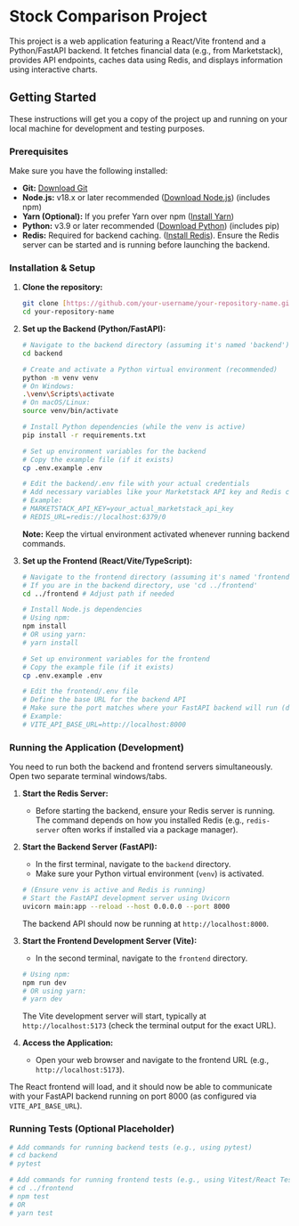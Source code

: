 # Stock Comparison Project

This project is a web application featuring a React/Vite frontend and a Python/FastAPI backend. It fetches financial data (e.g., from Marketstack), provides API endpoints, caches data using Redis, and displays information using interactive charts.

## Getting Started

These instructions will get you a copy of the project up and running on your local machine for development and testing purposes.

### Prerequisites

Make sure you have the following installed:

* **Git:** [Download Git](https://git-scm.com/downloads)
* **Node.js:** v18.x or later recommended ([Download Node.js](https://nodejs.org/)) (includes npm)
* **Yarn (Optional):** If you prefer Yarn over npm ([Install Yarn](https://classic.yarnpkg.com/en/docs/install))
* **Python:** v3.9 or later recommended ([Download Python](https://www.python.org/downloads/)) (includes pip)
* **Redis:** Required for backend caching. ([Install Redis](https://redis.io/docs/getting-started/installation/)). Ensure the Redis server can be started and is running before launching the backend.

### Installation & Setup

1.  **Clone the repository:**
    ```bash
    git clone [https://github.com/your-username/your-repository-name.git](https://github.com/your-username/your-repository-name.git)
    cd your-repository-name
    ```

2.  **Set up the Backend (Python/FastAPI):**
    ```bash
    # Navigate to the backend directory (assuming it's named 'backend')
    cd backend

    # Create and activate a Python virtual environment (recommended)
    python -m venv venv
    # On Windows:
    .\venv\Scripts\activate
    # On macOS/Linux:
    source venv/bin/activate

    # Install Python dependencies (while the venv is active)
    pip install -r requirements.txt

    # Set up environment variables for the backend
    # Copy the example file (if it exists)
    cp .env.example .env

    # Edit the backend/.env file with your actual credentials
    # Add necessary variables like your Marketstack API key and Redis connection URL
    # Example:
    # MARKETSTACK_API_KEY=your_actual_marketstack_api_key
    # REDIS_URL=redis://localhost:6379/0
    ```
    **Note:** Keep the virtual environment activated whenever running backend commands.

3.  **Set up the Frontend (React/Vite/TypeScript):**
    ```bash
    # Navigate to the frontend directory (assuming it's named 'frontend')
    # If you are in the backend directory, use 'cd ../frontend'
    cd ../frontend # Adjust path if needed

    # Install Node.js dependencies
    # Using npm:
    npm install
    # OR using yarn:
    # yarn install

    # Set up environment variables for the frontend
    # Copy the example file (if it exists)
    cp .env.example .env

    # Edit the frontend/.env file
    # Define the base URL for the backend API
    # Make sure the port matches where your FastAPI backend will run (default 8000)
    # Example:
    # VITE_API_BASE_URL=http://localhost:8000
    ```

### Running the Application (Development)

You need to run both the backend and frontend servers simultaneously. Open two separate terminal windows/tabs.

1.  **Start the Redis Server:**
    * Before starting the backend, ensure your Redis server is running. The command depends on how you installed Redis (e.g., `redis-server` often works if installed via a package manager).

2.  **Start the Backend Server (FastAPI):**
    * In the first terminal, navigate to the `backend` directory.
    * Make sure your Python virtual environment (`venv`) is activated.
    ```bash
    # (Ensure venv is active and Redis is running)
    # Start the FastAPI development server using Uvicorn
    uvicorn main:app --reload --host 0.0.0.0 --port 8000
    ```
    The backend API should now be running at `http://localhost:8000`.

3.  **Start the Frontend Development Server (Vite):**
    * In the second terminal, navigate to the `frontend` directory.
    ```bash
    # Using npm:
    npm run dev
    # OR using yarn:
    # yarn dev
    ```
    The Vite development server will start, typically at `http://localhost:5173` (check the terminal output for the exact URL).

4.  **Access the Application:**
    * Open your web browser and navigate to the frontend URL (e.g., `http://localhost:5173`).

The React frontend will load, and it should now be able to communicate with your FastAPI backend running on port 8000 (as configured via `VITE_API_BASE_URL`).

### Running Tests (Optional Placeholder)

```bash
# Add commands for running backend tests (e.g., using pytest)
# cd backend
# pytest

# Add commands for running frontend tests (e.g., using Vitest/React Testing Library)
# cd ../frontend
# npm test
# OR
# yarn test